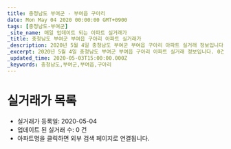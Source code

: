 ```yaml
---
title: 충청남도 부여군 - 부여읍 구아리
date: Mon May 04 2020 00:00:00 GMT+0900
tags: [충청남도-부여군]
_site_name: 매일 업데이트 되는 아파트 실거래가
_title: 충청남도 부여군 부여읍 구아리 아파트 실거래가
_description: 2020년 5월 4일 충청남도 부여군 부여읍 구아리 아파트 실거래 정보입니다. 0건 아파트 정보가 있습니다.
_excerpt: 2020년 5월 4일 충청남도 부여군 부여읍 구아리 아파트 실거래 정보입니다. 0건 아파트 정보가 있습니다.
_updated_time: 2020-05-03T15:00:00.000Z
_keywords: 충청남도,부여군,부여읍,구아리
---
```






# 실거래가 목록
- 실거래가 등록일: 2020-05-04
- 업데이트 된 실거래 수: 0 건
- 아파트명을 클릭하면 외부 검색 페이지로 연결됩니다.




